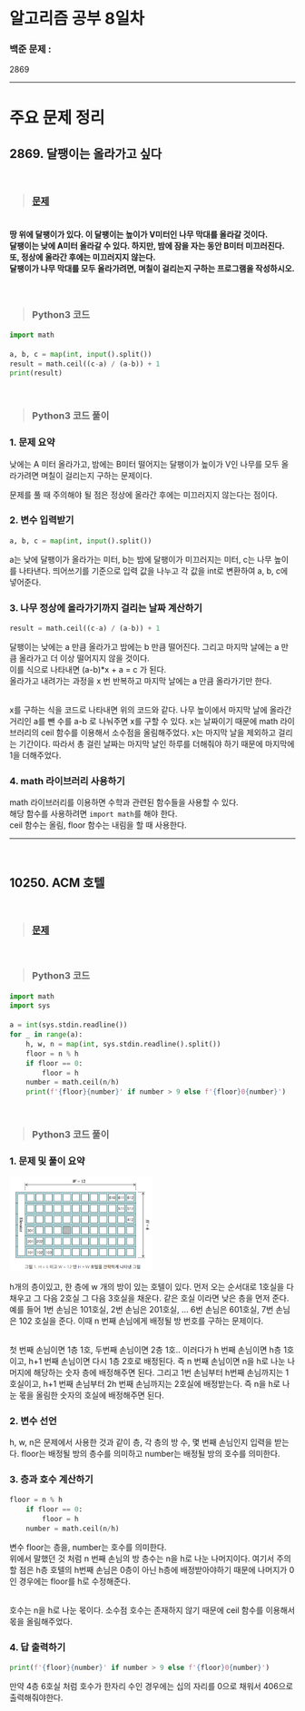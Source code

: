 # 알고리즘 공부 8일차

### 백준 문제 :

2869

---

# 주요 문제 정리

## 2869. 달팽이는 올라가고 싶다

<br/>

> ### [문제](https://www.acmicpc.net/problem/2869)

#### <br/>땅 위에 달팽이가 있다. 이 달팽이는 높이가 V미터인 나무 막대를 올라갈 것이다. <br/>달팽이는 낮에 A미터 올라갈 수 있다. 하지만, 밤에 잠을 자는 동안 B미터 미끄러진다. 또, 정상에 올라간 후에는 미끄러지지 않는다.<br/>달팽이가 나무 막대를 모두 올라가려면, 며칠이 걸리는지 구하는 프로그램을 작성하시오.

<br/>

> ### Python3 코드

```python
import math

a, b, c = map(int, input().split())
result = math.ceil((c-a) / (a-b)) + 1
print(result)

```

<br/>

> ### Python3 코드 풀이

### 1. 문제 요약

낮에는 A 미터 올라가고, 밤에는 B미터 떨어지는 달팽이가 높이가 V인 나무를 모두 올라가려면 며칠이 걸리는지 구하는 문제이다.

문제를 풀 때 주의해야 될 점은 정상에 올라간 후에는 미끄러지지 않는다는 점이다.

### 2. 변수 입력받기

```python
a, b, c = map(int, input().split())
```

a는 낮에 달팽이가 올라가는 미터, b는 밤에 달팽이가 미끄러지는 미터, c는 나무 높이를 나타낸다.
띄어쓰기를 기준으로 입력 값을 나누고 각 값을 int로 변환하여 a, b, c에 넣어준다.

### 3. 나무 정상에 올라가기까지 걸리는 날짜 계산하기

```python
result = math.ceil((c-a) / (a-b)) + 1
```

달팽이는 낮에는 a 만큼 올라가고 밤에는 b 만큼 떨어진다. 그리고 마지막 날에는 a 만큼 올라가고 더 이상 떨어지지 않을 것이다. <br/>이를 식으로 나타내면 (a-b)\*x + a = c 가 된다. <br/>올라가고 내려가는 과정을 x 번 반복하고 마지막 날에는 a 만큼 올라가기만 한다.

<br/>
x를 구하는 식을 코드로 나타내면 위의 코드와 같다. 나무 높이에서 마지막 날에 올라간 거리인 a를 뺀 수를 a-b 로 나눠주면 x를 구할 수 있다. x는 날짜이기 때문에 math 라이브러리의 ceil 함수를 이용해서 소수점을 올림해주었다. x는 마지막 날을 제외하고 걸리는 기간이다. 따라서 총 걸린 날짜는 마지막 날인 하루를 더해줘야 하기 때문에 마지막에 1을 더해주었다.

### 4. math 라이브러리 사용하기

math 라이브러리를 이용하면 수학과 관련된 함수들을 사용할 수 있다.
<br/>해당 함수를 사용하려면 `import math`를 해야 한다.
<br/>ceil 함수는 올림, floor 함수는 내림을 할 때 사용한다.

---

<br/>

## 10250. ACM 호텔

<br/>

> ### [문제](https://www.acmicpc.net/problem/10250)

<br/>

> ### Python3 코드

```python
import math
import sys

a = int(sys.stdin.readline())
for _ in range(a):
    h, w, n = map(int, sys.stdin.readline().split())
    floor = n % h
    if floor == 0:
        floor = h
    number = math.ceil(n/h)
    print(f'{floor}{number}' if number > 9 else f'{floor}0{number}')
```

<br/>

> ### Python3 코드 풀이

### 1. 문제 및 풀이 요약

<img src="./Image/10250.PNG"  width="50%" height="50%"/>

h개의 층이있고, 한 층에 w 개의 방이 있는 호텔이 있다. 먼저 오는 순서대로 1호실을 다 채우고 그 다음 2호실 그 다음 3호실을 채운다. 같은 호실 이라면 낮은 층을 먼저 준다. 예를 들어 1번 손님은 101호실, 2번 손님은 201호실, ... 6번 손님은 601호실, 7번 손님은 102 호실을 준다.
이때 n 번째 손님에게 배정될 방 번호를 구하는 문제이다.

<br/> 첫 번째 손님이면 1층 1호, 두번째 손님이면 2층 1호.. 이러다가 h 번째 손님이면 h층 1호이고, h+1 번째 손님이면 다시 1층 2호로 배정된다. 즉 n 번째 손님이면 n을 h로 나눈 나머지에 해당하는 숫자 층에 배정해주면 된다. 그리고 1번 손님부터 h번째 손님까지는 1호실이고, h+1 번째 손님부터 2h 번째 손님까지는 2호실에 배정받는다. 즉 n을 h로 나눈 몫을 올림한 숫자의 호실에 배정해주면 된다.

### 2. 변수 선언

h, w, n은 문제에서 사용한 것과 같이 층, 각 층의 방 수, 몇 번째 손님인지 입력을 받는다.
floor는 배정될 방의 층수를 의미하고 number는 배정될 방의 호수를 의미한다.

### 3. 층과 호수 계산하기

```python
floor = n % h
    if floor == 0:
        floor = h
    number = math.ceil(n/h)
```

변수 floor는 층을, number는 호수를 의미한다.
<br/>위에서 말했던 것 처럼 n 번째 손님의 방 층수는 n을 h로 나눈 나머지이다. 여기서 주의할 점은 h층 호텔의 h번째 손님은 0층이 아닌 h층에 배정받아야하기 때문에 나머지가 0인 경우에는 floor를 h로 수정해준다.

<br/>호수는 n을 h로 나눈 몫이다. 소수점 호수는 존재하지 않기 때문에 ceil 함수를 이용해서 몫을 올림해주었다.

### 4. 답 출력하기

```python
print(f'{floor}{number}' if number > 9 else f'{floor}0{number}')
```

만약 4층 6호실 처럼 호수가 한자리 수인 경우에는 십의 자리를 0으로 채워서 406으로 출력해줘야한다.

